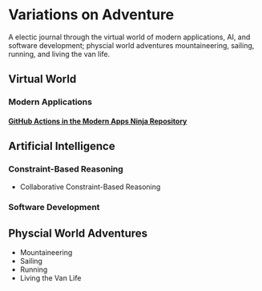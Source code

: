 #  Variations on Adventure
A electic journal through the virtual world of modern applications, AI, and software development; physcial world adventures mountaineering, sailing, running, and living the van life.

## Virtual World

### Modern Applications
#### [GitHub Actions in the Modern Apps Ninja Repository](ninjaActions/NinjaGitHubActions.md)

## Artificial Intelligence

### Constraint-Based Reasoning
* Collaborative Constraint-Based Reasoning

### Software Development

## Physcial World Adventures

* Mountaineering
* Sailing
* Running
* Living the Van Life



